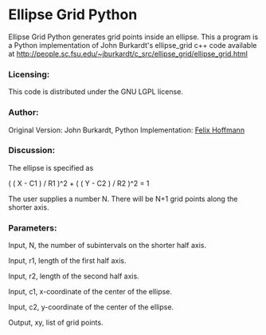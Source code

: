 
# Ellipse Grid Python

Ellipse Grid Python generates grid points inside an ellipse. This a program is a Python implementation of John Burkardt's ellipse_grid c++ code available at http://people.sc.fsu.edu/~jburkardt/c_src/ellipse_grid/ellipse_grid.html


### Licensing:
  
This code is distributed under the GNU LGPL license.


### Author:

Original Version: John Burkardt, Python Implementation: [Felix Hoffmann] 


### Discussion:

The ellipse is specified as

( ( X - C1 ) / R1 )^2 + ( ( Y - C2 ) / R2 )^2 = 1

The user supplies a number N.  There will be N+1 grid points along the shorter axis.


###  Parameters:

Input, N, the number of subintervals on the shorter half axis.

Input, r1, length of the first half axis.

Input, r2, length of the second half axis.

Input, c1, x-coordinate of the center of the ellipse.
  
Input, c2, y-coordinate of the center of the ellipse.
  
Output, xy, list of grid points.


[Felix Hoffmann]:http://felix11h.github.io/